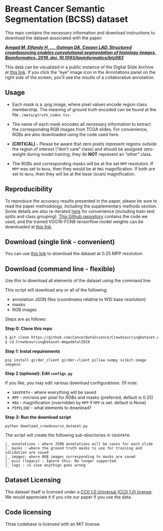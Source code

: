 # Breast Cancer Semantic Segmentation (BCSS) dataset

This repo contains the necessary information and download instructions to download the dataset associated with the paper:

***_[Amgad M, Elfandy H, ..., Gutman DA, Cooper LAD. Structured crowdsourcing enables convolutional segmentation of histology images. Bioinformatics. 2019. doi: 10.1093/bioinformatics/btz083](https://academic.oup.com/bioinformatics/article/35/18/3461/5307750)_***

This data can be visualized in a public instance of the Digital Slide Archive at [this link](https://demo.kitware.com/histomicstk/histomicstk#?image=5bbdee62e629140048d01b0d&bounds=-42540%2C0%2C127990%2C84350%2C0). If you click the “eye” image icon in the Annotations panel on the right side of the screen, you’ll see the results of a collaborative annotation.

## Usage

- Each mask is a .png image, where pixel values encode region class membership. The meaning of ground truth encoded can be found at the file `./meta/gtruth_codes.tsv`.

- The name of each mask encodes all necessary information to extract the corresponding RGB images from TCGA slides. For convenience, RGBs are also downloaded using the code used here. 

- **[CRITICAL] -** Please be aware that zero pixels represent regions outside the region of interest (“don’t care” class) and should be assigned zero-weight during model training; they do **NOT** represent an “other” class.

- The RGBs and corresponding masks will be at the set `MPP` resolution. If `MPP` was set to `None`, then they
would be at `MAG` magnification. If both are set to `None`, then they will be at the base (scan) magnification.

## Reproducibility

To reproduce the accuracy results presented in the paper, please be sure to read the paper methodology, including the supplementary methods section. Some details are also re-iterated [here](https://bcsegmentation.grand-challenge.org/Baseline/) for convenience (including train-test splits and class grouping). [This Github repository](https://github.com/kheffah/tensorflow_FCN8Workflow) contains the code we used, and the trained VGG16-FCN8 tensorflow model weights can be downloaded at [this link](https://drive.google.com/drive/folders/1mSd3ZG1lnno_RuTHQXSU0GRAhtR21yIy?usp=sharing).


## Download (single link - convenient)  

You can use [this link](https://drive.google.com/drive/folders/1zqbdkQF8i5cEmZOGmbdQm-EP8dRYtvss?usp=sharing) to download the dataset at 0.25 MPP resolution.


## Download (command line - flexible)

Use this to download all elements of the dataset using the command line. 

This script will download any or all of the following:
- annotation JSON files (coordinates relative to WSI base resolution)
- masks
- RGB images

Steps are as follows:

**Step 0: Clone this repo**

```bash
$ git clone https://github.com/CancerDataScience/CrowdsourcingDataset-Amgadetal2019
$ cd CrowdsourcingDataset-Amgadetal2019
```

**Step 1: Instal requirements**
  
  `pip install girder_client girder-client pillow numpy scikit-image imageio`

**Step 2 (optional): Edit `configs.py`**
  
  If you like, you may edit various download configurations. Of note:
  
  - `SAVEPATH` - where everything will be saved
  - `MPP` - microns per pixel for RGBs and masks (preferred, default is 0.25)
  - `MAG` - magnification (overridden by `MPP` if `MPP` is set. default is None)
  - `PIPELINE` - what elements to download?

**Step 3: Run the download script**
  
  `python download_crowdsource_dataset.py`
  
  The script will create the following sub-directories in `SAVEPATH`: 
  
    |_ annotations : where JSON annotations will be saves for each slide
    |_ masks : where the ground truth masks to use for training and validation are saved
    |_ images: where RGB images corresponding to masks are saved
    |_ wsis (legacy) : Ignore this. No longer supported.
    |_ logs : in case anythign goes wrong
  

## Dataset Licensing
This dataset itself is licensed under a [CC0 1.0 Universal (CC0 1.0) license](https://creativecommons.org/publicdomain/zero/1.0/). 
We would appreciate it if you cite our paper if you use the data.

## Code licensing
Thise codebase is licensed with an MIT license.

